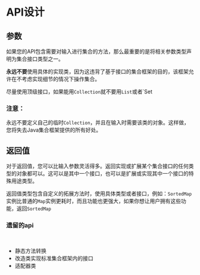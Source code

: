 # API设计



## 参数

​	如果您的API包含需要对输入进行集合的方法，那么最重要的是将相关参数类型声明为集合接口类型之一。

​	**永远不要**使用具体的实现类，因为这违背了基于接口的集合框架的目的，该框架允许在不考虑实现细节的情况下操作集合。

​	尽量使用顶级接口，如果能用`Collection`就不要用`List`或者`Set

### 注意：

永远不要定义自己的临时`Collection`，并且在输入时需要该类的对象。这样做，您将失去Java集合框架提供的所有好处。

## 返回值

对于返回值，您可以比输入参数灵活得多。返回实现或扩展某个集合接口的任何类型的对象都可以。这可以是其中一个接口，也可以是扩展或实现其中一个接口的特殊用途类型。

返回值类型包含自定义的拓展方法时，使用具体类型或者接口，例如：`SortedMap`实例比普通的`Map`实例更耗时，而且功能也更强大，如果你想让用户拥有这些功能，返回`SortedMap`

### 遗留的api

​	

- 静态方法转换
- 改造类实现标准集合框架内的接口
- 适配器类